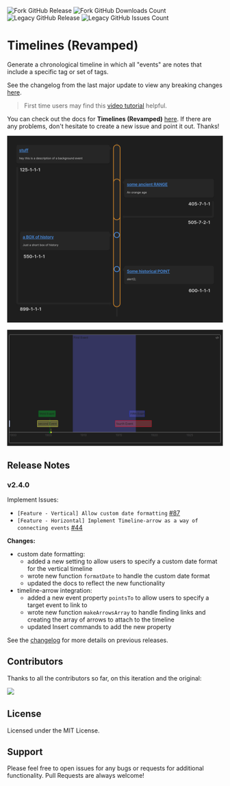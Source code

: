 ![Fork GitHub Release](https://img.shields.io/github/v/release/seanlowe/obsidian-timelines)
![Fork GitHub Downloads Count](https://img.shields.io/github/downloads/seanlowe/obsidian-timelines/total)
![Legacy GitHub Release](https://img.shields.io/github/v/release/Darakah/obsidian-timelines?label=Last%20Legacy%20Release&color=red)
![Legacy GitHub Issues Count](https://img.shields.io/github/issues/Darakah/obsidian-timelines?label=Legacy%20Issues)

# Timelines (Revamped)

Generate a chronological timeline in which all "events" are notes that include a specific tag or set of tags.

See the changelog from the last major update to view any breaking changes [here](./changelog.md#v200).

> First time users may find this [video tutorial](https://www.youtube.com/watch?v=4SQWnjniQAE) helpful.

You can check out the docs for **Timelines (Revamped)** [here](https://seanlowe.github.io/obsidian-timelines). If there are any problems, don't hesitate to create a new issue and point it out. Thanks!

![new timespans in vertical timelines!](./docs/assets/images/vertical-time-spans.png)

![horizontal timeline](./docs/assets/images/horizontal_example.png)

## Release Notes

### v2.4.0

Implement Issues:
- `[Feature - Vertical] Allow custom date formatting` [#87](https://github.com/seanlowe/obsidian-timelines/issues/87)
- `[Feature - Horizontal] Implement Timeline-arrow as a way of connecting events` [#44](https://github.com/seanlowe/obsidian-timelines/issues/44)

**Changes:**
- custom date formatting:
  - added a new setting to allow users to specify a custom date format for the vertical timeline
  - wrote new function `formatDate` to handle the custom date format
  - updated the docs to reflect the new functionality
- timeline-arrow integration:
  - added a new event property `pointsTo` to allow users to specify a target event to link to
  - wrote new function `makeArrowsArray` to handle finding links and creating the array of arrows to attach to the timeline
  - updated Insert commands to add the new property

See the [changelog](./changelog.md) for more details on previous releases.

## Contributors

Thanks to all the contributors so far, on this iteration and the original:

<a href="https://github.com/seanlowe/obsidian-timelines/graphs/contributors">
  <img src="https://contrib.rocks/image?repo=seanlowe/obsidian-timelines" />
</a>

## License

Licensed under the MIT License.

## Support

Please feel free to open issues for any bugs or requests for additional functionality. Pull Requests are always welcome!
